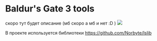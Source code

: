 # Baldur's Gate 3 tools
скоро тут будет описание (мб скоро а мб и нет :D )
<img src="https://cdn.discordapp.com/attachments/1125796988479361054/1153568382499700757/BG3_Tools_hIbGEbVOSH.png"/>


В проекте используется библиотеки https://github.com/Norbyte/lslib
